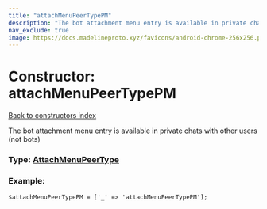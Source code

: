```yaml
---
title: "attachMenuPeerTypePM"
description: "The bot attachment menu entry is available in private chats with other users (not bots)"
nav_exclude: true
image: https://docs.madelineproto.xyz/favicons/android-chrome-256x256.png
---
```

# Constructor: attachMenuPeerTypePM  
[Back to constructors index](/API_docs/constructors/index.html)



The bot attachment menu entry is available in private chats with other users (not bots)




### Type: [AttachMenuPeerType](/API_docs/types/AttachMenuPeerType.html)


### Example:

```
$attachMenuPeerTypePM = ['_' => 'attachMenuPeerTypePM'];
```  
